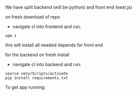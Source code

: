 We have spilt backend (will be python) and front end (next.js)

on fresh download of repo
- navigate cl into frontend and run:

```
npm i
```

this will install all needed depends for front end


for the backend on fresh install

- navigate cl into backend and run:

```
source venv/Scripts/activate
pip install requirements.txt
```

To get app running:

